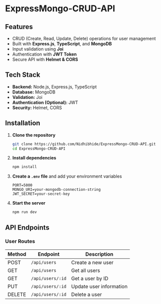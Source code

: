 # ExpressMongo-CRUD-API

##  Features  
- CRUD (Create, Read, Update, Delete) operations for user management  
- Built with **Express.js**, **TypeScript**, and **MongoDB**  
- Input validation using **Joi**  
- Authentication with **JWT Token**  
- Secure API with **Helmet & CORS**  
 

## Tech Stack  
- **Backend:** Node.js, Express.js, TypeScript  
- **Database:** MongoDB
- **Validation:** Joi 
- **Authentication (Optional):** JWT  
- **Security:** Helmet, CORS  

## Installation  

1. **Clone the repository**  
   ```bash
   git clone https://github.com/Nidhibhide/ExpressMongo-CRUD-API.git
   cd ExpressMongo-CRUD-API
   ```

2. **Install dependencies**  
   ```bash
   npm install
   ```

3. **Create a `.env` file** and add your environment variables  
   ```env
   PORT=5000
   MONGO_URI=your-mongodb-connection-string
   JWT_SECRET=your-secret-key
   ```

4. **Start the server**  
   ```bash
   npm run dev
   ```
   

##  API Endpoints  

### **User Routes**  

| Method | Endpoint       | Description               |
|--------|--------------|---------------------------|
| POST   | `/api/users`  | Create a new user        |
| GET    | `/api/users`  | Get all users            |
| GET    | `/api/users/:id` | Get a user by ID        |
| PUT    | `/api/users/:id` | Update user information |
| DELETE | `/api/users/:id` | Delete a user          |
